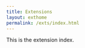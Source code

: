 ```yaml
---
title: Extensions
layout: exthome
permalink: /exts/index.html
---
```


This is the extension index.

